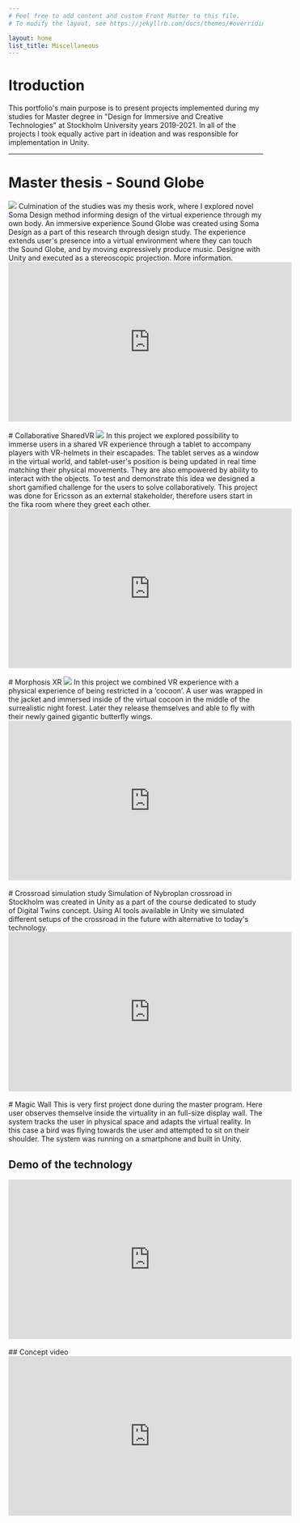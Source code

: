 ```yaml
---
# Feel free to add content and custom Front Matter to this file.
# To modify the layout, see https://jekyllrb.com/docs/themes/#overriding-theme-defaults

layout: home
list_title: Miscellaneous
---
```


# Itroduction
This portfolio's main purpose is to present projects implemented during my studies for Master degree in "Design for Immersive and Creative Technologies" at Stockholm University years 2019-2021. In all of the projects I took equally active part in ideation and was responsible for implementation in Unity.
<hr>

# Master thesis - Sound Globe
<img src="{{site.baseurl}}assets/images/design_inreaction.png" class="center"> 
Culmination of the studies was my thesis work, where I explored novel Soma Design method informing design of the virtual experience through my own body. An immersive experience Sound Globe was created using Soma Design as
a part of this research through design study. The experience extends user's
presence into a virtual environment where they can touch the Sound Globe,
and by moving expressively produce music. Designe with Unity and executed as a stereoscopic projection. More information.

<div class="videoWrapper"  style="--aspect-ratio: 3 / 4;">
	<iframe width="560" height="315" src="https://www.youtube.com/embed/z9IyTjTnHhk?controls=1&showinfo=0" title="YouTube video player" frameborder="0" allow="accelerometer; autoplay; clipboard-write; encrypted-media; gyroscope; picture-in-picture" allowfullscreen></iframe>
	</div>

<br>
# Collaborative SharedVR
<img src="{{site.baseurl}}assets/images/SharedVR.png"> 
In this project we explored possibility to immerse users in a shared VR experience through a tablet to accompany players with VR-helmets in their escapades. The tablet serves as a window in the virtual world, and tablet-user's position is being updated in real time matching their physical movements. They are also empowered by ability to interact with the objects. To test and demonstrate this idea we designed a short gamified challenge for the users to solve collaboratively. This project was done for Ericsson as an external stakeholder, therefore users start in the fika room where they greet each other.

<div class="videoWrapper"  style="--aspect-ratio: 3 / 4;">
	<iframe width="560" height="315" src="https://www.youtube.com/embed/CNSRHMxITec?controls=1&showinfo=0" title="YouTube video player" frameborder="0" allow="accelerometer; autoplay; clipboard-write; encrypted-media; gyroscope; picture-in-picture" allowfullscreen></iframe>
	</div>

<br>
# Morphosis XR
<img src="{{site.baseurl}}assets/images/morphosis.png">
In this project we combined VR experience with a physical experience of being restricted in a ‘cocoon’. A user was wrapped in the jacket and immersed inside of the virtual cocoon in the middle of the surrealistic night forest. Later they release themselves and able to fly with their newly gained gigantic butterfly wings. 

<div class="videoWrapper"  style="--aspect-ratio: 3 / 4;">
	<iframe width="560" height="315" src="https://www.youtube.com/embed/_zMW-Sz40UE?controls=1&showinfo=0" title="YouTube video player" frameborder="0" allow="accelerometer; autoplay; clipboard-write; encrypted-media; gyroscope; picture-in-picture" allowfullscreen></iframe>
	</div>

<br>
# Crossroad simulation study
Simulation of Nybroplan crossroad in Stockholm was created in Unity as a part of the course dedicated to study of Digital Twins concept. Using AI tools available in Unity we simulated different setups of the crossroad in the future with alternative to today's technology. 

<div class="videoWrapper"  style="--aspect-ratio: 3 / 4;">
	<iframe width="560" height="315" src="https://www.youtube.com/embed/U_aWX6WAUI0?controls=1&showinfo=0" title="YouTube video player" frameborder="0" allow="accelerometer; autoplay; clipboard-write; encrypted-media; gyroscope; picture-in-picture" allowfullscreen></iframe>
	</div>

<br>
# Magic Wall
This is very first project done during the master program. Here user observes themselve inside the virtuality in an full-size display wall. The system tracks the user in physical space and adapts the virtual reality. In this case a bird was flying towards the user and attempted to sit on their shoulder. The system was running on a smartphone and built in Unity.

## Demo of the technology
<div class="videoWrapper"  style="--aspect-ratio: 3 / 4;">
	<iframe width="560" height="315" src="https://www.youtube.com/embed/SOvYvhxCA-A?controls=1&showinfo=0" title="YouTube video player" frameborder="0" allow="accelerometer; autoplay; clipboard-write; encrypted-media; gyroscope; picture-in-picture" allowfullscreen></iframe>
	</div>

<br>
## Concept video
<div class="videoWrapper"  style="--aspect-ratio: 3 / 4;">
	<iframe width="560" height="315" src="https://www.youtube.com/embed/-oWVkl1sbDI?controls=1&showinfo=0" title="YouTube video player" frameborder="0" allow="accelerometer; autoplay; clipboard-write; encrypted-media; gyroscope; picture-in-picture" allowfullscreen></iframe>
	</div>